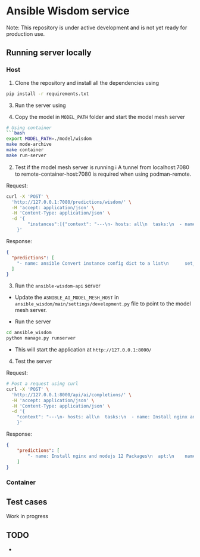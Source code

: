 # Ansible Wisdom service

Note: This repository is under active development and is not yet ready for production use.

## Running server locally

### Host

1. Clone the repository and install all the dependencies using

```bash
pip install -r requirements.txt
```

3. Run the server using

1. Copy the model in `MODEL_PATH` folder and start the model mesh server

```bash
# Using container
```bash
export MODEL_PATH=./model/wisdom
make mode-archive
make container
make run-server
```

2. Test if the model mesh server is running
:information_source: A tunnel from localhost:7080 to remote-container-host:7080 is required when using podman-remote.

Request:

```bash
curl -X 'POST' \
  'http://127.0.0.1:7080/predictions/wisdom/' \
  -H 'accept: application/json' \
  -H 'Content-Type: application/json' \
  -d '{
        "instances":[{"context": "---\n- hosts: all\n  tasks:\n  - name: Install nginx and nodejs 12 Packages\n", "prompt": "Install nginx and nodejs 12 Packages"}]
    }'
```

Response:

```json
{
  "predictions": [
    "- name: ansible Convert instance config dict to a list\n      set_fact:\n        ansible_list: \"{{ instance_config_dict.results | map(attribute='ansible_facts.instance_conf_dict') | list }}\"\n      when: server.changed | bool\n"
  ]
}
```

3. Run the `ansible-wisdom-api` server

- Update the `ASNIBLE_AI_MODEL_MESH_HOST` in `ansible_wisdom/main/settings/development.py` file to point to the model mesh server.

- Run the server

```bash
cd ansible_wisdom
python manage.py runserver
```

- This will start the application at `http://127.0.0.1:8000/`

4. Test the server

Request:

```bash
# Post a request using curl
curl -X 'POST' \
  'http://127.0.0.1:8000/api/ai/completions/' \
  -H 'accept: application/json' \
  -H 'Content-Type: application/json' \
  -d '{
    "context": "---\n- hosts: all\n  tasks:\n  - name: Install nginx and nodejs 12 Packages\n", "prompt": "Install nginx and nodejs 12 Packages"
    }'
```

Response:

```json
{
    "predictions": [
        "- name: Install nginx and nodejs 12 Packages\n  apt:\n    name:\n      - nginx\n      - nodejs\n    state: latest\n"
    ]
}
```

### Container

## Test cases

Work in progress

## TODO

-
